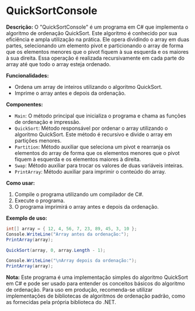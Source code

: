 # QuickSortConsole


**Descrição:**
O "QuickSortConsole" é um programa em C# que implementa o algoritmo de ordenação QuickSort. Este algoritmo é conhecido por sua eficiência e ampla utilização na prática. Ele opera dividindo o array em duas partes, selecionando um elemento pivot e particionando o array de forma que os elementos menores que o pivot fiquem à sua esquerda e os maiores à sua direita. Essa operação é realizada recursivamente em cada parte do array até que todo o array esteja ordenado.

**Funcionalidades:**
- Ordena um array de inteiros utilizando o algoritmo QuickSort.
- Imprime o array antes e depois da ordenação.

**Componentes:**
- `Main`: O método principal que inicializa o programa e chama as funções de ordenação e impressão.
- `QuickSort`: Método responsável por ordenar o array utilizando o algoritmo QuickSort. Este método é recursivo e divide o array em partições menores.
- `Partition`: Método auxiliar que seleciona um pivot e rearranja os elementos do array de forma que os elementos menores que o pivot fiquem à esquerda e os elementos maiores à direita.
- `Swap`: Método auxiliar para trocar os valores de duas variáveis inteiras.
- `PrintArray`: Método auxiliar para imprimir o conteúdo do array.

**Como usar:**
1. Compile o programa utilizando um compilador de C#.
2. Execute o programa.
3. O programa imprimirá o array antes e depois da ordenação.

**Exemplo de uso:**
```csharp
int[] array = { 12, 4, 56, 7, 23, 89, 45, 3, 10 };
Console.WriteLine("Array antes da ordenação:");
PrintArray(array);

QuickSort(array, 0, array.Length - 1);

Console.WriteLine("\nArray depois da ordenação:");
PrintArray(array);
```

**Nota:**
Este programa é uma implementação simples do algoritmo QuickSort em C# e pode ser usado para entender os conceitos básicos do algoritmo de ordenação. Para uso em produção, recomenda-se utilizar implementações de bibliotecas de algoritmos de ordenação padrão, como as fornecidas pela própria biblioteca do .NET.
